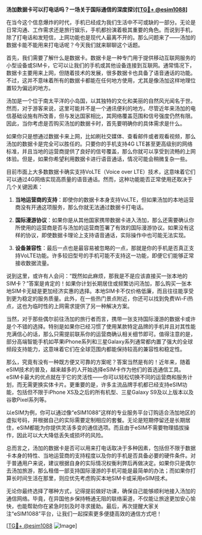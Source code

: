 **汤加数据卡可以打电话吗？一场关于国际通信的深度探讨[[TG💪+ @esim1088](https://t.me/s/esim1088)]**

在当今这个信息爆炸的时代，手机已经成为我们生活中不可或缺的一部分。无论是日常沟通、工作需求还是旅行娱乐，手机都扮演着极其重要的角色。而说到手机，除了打电话和发短信，上网功能也是现代人最离不开的。那么问题来了——汤加的数据卡能不能用来打电话呢？今天我们就来聊聊这个话题。

首先，我们需要了解什么是数据卡。数据卡是一种专门用于提供移动互联网服务的小型设备或SIM卡，它可以让我们的手机或其他设备连接到互联网。通常情况下，数据卡主要用来上网，但随着技术的发展，很多数据卡也具备了语音通话的功能。不过，这并不意味着所有的数据卡都能在任何地方使用，尤其是像汤加这样地理位置较为偏远的地方。

汤加是一个位于南太平洋的小岛国，以其独特的文化和美丽的自然风光闻名于世。然而，对于游客来说，这里可能并不是一个通讯便利的地方。尽管近年来汤加的电信基础设施有所改善，但与发达国家相比，其网络覆盖范围和信号强度仍然有限。因此，当你考虑是否购买汤加的数据卡时，首先要明确你的具体需求是什么。

如果你只是想通过数据卡来上网，比如刷社交媒体、查看邮件或者观看视频，那么汤加的数据卡是完全可以胜任的。只要你的手机支持4G LTE甚至更高级别的网络标准，并且当地的运营商提供了良好的信号覆盖，那么你就可以享受到流畅的上网体验。但是，如果你希望利用数据卡进行语音通话，情况可能会稍微复杂一些。

目前市面上大多数数据卡确实支持VoLTE（Voice over LTE）技术，这意味着它们可以通过4G网络实现高质量的语音通话。然而，这种功能能否正常使用还取决于几个关键因素：

1. **当地运营商的支持**：即使你的数据卡本身支持VoLTE，但如果汤加的本地运营商没有开通这项服务，那么你就无法通过数据卡打电话。
   
2. **国际漫游协议**：如果你是从其他国家携带数据卡进入汤加，那么还需要确认你所使用的运营商是否与汤加的运营商签署了有效的国际漫游协议。如果没有这样的协议，即使数据卡理论上支持语音通话，实际操作中也可能无法实现。

3. **设备兼容性**：最后一点也是最容易被忽略的一点，那就是你的手机是否真正支持VoLTE功能。许多较旧型号的手机可能不支持这一功能，即便它们能够正常接收数据流量。

说到这里，或许有人会问：“既然如此麻烦，那我是不是应该直接买一张本地的SIM卡？”答案是肯定的！如果你计划长期居住或频繁访问汤加，那么购买一张本地SIM卡无疑是更加经济实惠的选择。本地SIM卡不仅价格低廉，而且往往能享受到更为稳定的服务质量。此外，在一些热门景点附近，你还可以找到免费Wi-Fi热点，这也为临时性的上网需求提供了另一种解决方案。

当然，对于那些偶尔前往汤加的旅行者而言，携带一张支持国际漫游的数据卡或许是个不错的选择。特别是如果你已经习惯了使用某款特定品牌的手机并且对其性能充满信心的话，那么只需提前联系你的运营商确认相关细节即可。值得注意的是，部分高端智能手机如苹果iPhone系列和三星Galaxy系列通常都内置了强大的全球频段支持能力，这意味着它们在全球范围内都能保持较高的兼容性和稳定性。

那么，究竟有没有一种既方便又可靠的方案呢？答案当然是有的！近年来，随着eSIM技术的普及，越来越多的人开始选择eSIM卡作为他们的首选通信工具。eSIM卡最大的优点就在于它的灵活性——你可以轻松切换不同的运营商和服务计划，而无需更换实体卡片。更重要的是，许多主流品牌手机都已经支持eSIM功能，包括但不限于iPhone XS及之后的所有机型、三星Galaxy S9及以上版本以及谷歌Pixel系列等。

以eSIM为例，你可以通过像“eSIM1088”这样的专业服务平台订购适合汤加地区的虚拟号码，并根据自己的实际需要定制相应的套餐。无论是短期停留还是长期居住，eSIM都能为你提供灵活多变的通信选项。而且由于eSIM不需要物理插拔操作，因此可以大大降低丢失或损坏的风险。

总而言之，汤加的数据卡是否可以用来打电话取决于多种因素，包括但不限于数据卡本身的特性、当地运营商的支持程度以及你的手机是否具备必要的硬件条件。对于普通用户来说，建议根据自身的实际情况权衡利弊后再做决定。如果你只是偶尔去汤加旅游，那么租借一部支持国际漫游的手机可能是最简单的办法；而如果你打算长时间生活在那里，则应优先考虑购买本地SIM卡或采用eSIM技术。

无论你最终选择了哪种方式，记得提前做好功课，确保自己能够顺利地接入汤加的通信网络。毕竟，在异国他乡保持畅通无阻的联络渠道，不仅能让旅途更加安心愉快，也能帮助你在紧急时刻及时寻求援助。最后，再次提醒大家关注“eSIM1088”平台，让我们一起探索更多便捷高效的通信方式吧！

[[TG💪+ @esim1088](https://t.me/s/esim1088) ![Image](https://i.postimg.cc/4NQfJmqS/Snipaste-2025-05-13-00-14-12.png)]